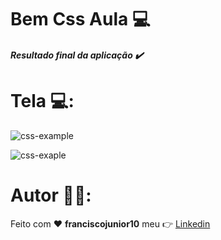 # Bem Css Aula :computer:

##### Resultado final da aplicação :heavy_check_mark:

# Tela :computer::
![css-example](https://user-images.githubusercontent.com/33940202/79525328-f975eb00-8038-11ea-8d9e-867494eaffb3.gif)

![css-exaple](https://user-images.githubusercontent.com/33940202/79525350-0bf02480-8039-11ea-92b7-b4aa5abe6bd4.png)

# Autor :man_technologist::
Feito com :heart: **franciscojunior10** meu :point_right: [Linkedin](https://www.linkedin.com/in/franciscojunior10/)